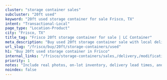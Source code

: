 ```yaml
---
cluster: "storage container sales"
subcluster: "20ft used"
keyword: "20ft used storage container for sale Frisco, TX"
intent: "Transactional-Local"
page_type: "Location-Product"
city: "Frisco, TX"
title_tag: "Frisco 20ft storage container for sale | LC Container"
meta_description: "Buy used 20ft storage container sale with local delivery in Frisco, TX. LC Container — local Since 2003. Request a fast quote today."
url_slug: "/frisco/buy/20ft/storage-containers/used"
h1: "Buy 20ft used storage container in Frisco"
internal_links: "/frisco/storage-containers/sales,/delivery,/modifications"
priority: 1
notes: "Include real photos, on-lot inventory, delivery lead times, and financing info."
noindex: false
---
```


<!-- TODO: Add unique city/inventory copy, images, and internal links here. -->
